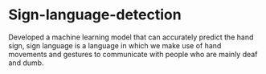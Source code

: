# Sign-language-detection
Developed a machine learning model that can accurately predict the hand sign, sign language is a language in which we make use of hand movements and gestures to communicate with people who are mainly deaf and dumb.
